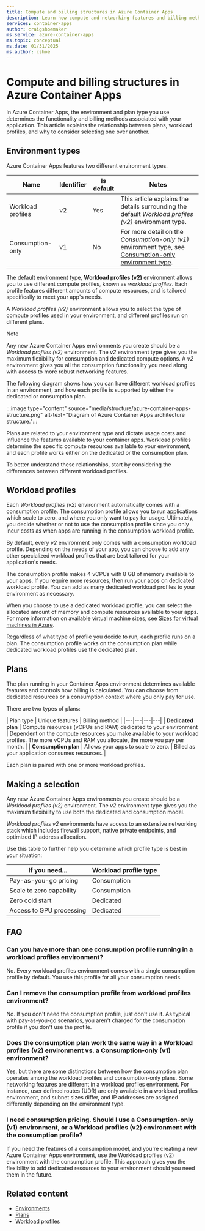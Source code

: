```yaml
---
title: Compute and billing structures in Azure Container Apps
description: Learn how compute and networking features and billing methods are structured in Azure Container Apps 
services: container-apps
author: craigshoemaker
ms.service: azure-container-apps
ms.topic: conceptual
ms.date: 01/31/2025
ms.author: cshoe
---
```


# Compute and billing structures in Azure Container Apps

In Azure Container Apps, the environment and plan type you use determines the  functionality and billing methods associated with your application. This article explains the relationship between plans, workload profiles, and why to consider selecting one over another.

## Environment types

Azure Container Apps features two different environment types.

| Name | Identifier | Is default | Notes |
|---|---|---|---|
| Workload profiles | v2 | Yes | This article explains the details surrounding the default *Workload profiles (v2)* environment type. |
| Consumption-only | v1 | No | For more detail on the *Consumption-only (v1)* environment type, see [Consumption-only environment type](environment-type-consumption-only.md). |

The default environment type, **Workload profiles (v2)** environment allows you to use different compute profiles, known as *workload profiles*. Each profile features different amounts of compute resources, and is tailored specifically to meet your app's needs.

A *Workload profiles (v2)* environment allows you to select the type of compute profiles used in your environment, and different profiles run on different plans.

> [!NOTE]
> Any new Azure Container Apps environments you create should be a *Workload profiles (v2)* environment. The *v2* environment type gives you the maximum flexibility for consumption and dedicated compute options. A *v2* environment gives you all the consumption functionality you need along with access to more robust networking features. 

The following diagram shows how you can have different workload profiles in an environment, and how each profile is supported by either the dedicated or consumption plan.

:::image type="content" source="media/structure/azure-container-apps-structure.png" alt-text="Diagram of Azure Container Apps architecture structure.":::

Plans are related to your environment type and dictate usage costs and influence the features available to your container apps. Workload profiles determine the specific compute resources available to your environment, and each profile works either on the dedicated or the consumption plan.

To better understand these relationships, start by considering the differences between different workload profiles.

## Workload profiles

Each *Workload profiles (v2)* environment automatically comes with a consumption profile. The consumption profile allows you to run applications which scale to zero, and where you only want to pay for usage. Ultimately, you decide whether or not to use the consumption profile since you only incur costs as when apps are running in the consumption workload profile.

By default, every *v2* environment only comes with a consumption workload profile. Depending on the needs of your app, you can choose to add any other specialized workload profiles that are best tailored for your application's needs.

The consumption profile makes 4 vCPUs with 8 GB of memory available to your apps. If you require more resources, then run your apps on dedicated workload profile. You can add as many dedicated workload profiles to your environment as necessary.

When you choose to use a dedicated workload profile, you can select the allocated amount of memory and compute resources available to your apps. For more information on available virtual machine sizes, see [Sizes for virtual machines in Azure](/azure/virtual-machines/sizes/overview).

Regardless of what type of profile you decide to run, each profile runs on a plan. The consumption profile works on the consumption plan while dedicated workload profiles use the dedicated plan.

## Plans

The plan running in your Container Apps environment determines available features and controls how billing is calculated. You can choose from dedicated resources or a consumption context where you only pay for use.

There are two types of plans:

| Plan type | Unique features | Billing method |
|---|---|---|---|
| **Dedicated plan** | Compute resources (vCPUs and RAM) dedicated to your environment | Dependent on the compute resources you make available to your workload profiles. The more vCPUs and RAM you allocate, the more you pay per month. |
| **Consumption plan** | Allows your apps to scale to zero. | Billed as your application consumes resources. |

Each plan is paired with one or more workload profiles.

## Making a selection

Any new Azure Container Apps environments you create should be a *Workload profiles (v2)* environment. The *v2* environment type gives you the maximum flexibility to use both the dedicated and consumption model.

*Workload profiles v2* environments have access to an extensive networking stack which includes firewall support, native private endpoints, and optimized IP address allocation.

Use this table to further help you determine which profile type is best in your situation:

| If you need... | Workload profile type |
|---|---|
| Pay-as-you-go pricing | Consumption |
| Scale to zero capability | Consumption |
| Zero cold start | Dedicated |
| Access to GPU processing | Dedicated |

## FAQ

### Can you have more than one consumption profile running in a workload profiles environment?

No. Every workload profiles environment comes with a single consumption profile by default. You use this profile for all your consumption needs.

### Can I remove the consumption profile from workload profiles environment?

No. If you don't need the consumption profile, just don't use it. As typical with pay-as-you-go scenarios, you aren't charged for the consumption profile if you don't use the profile.

### Does the consumption plan work the same way in a Workload profiles (v2) environment vs. a Consumption-only (v1) environment?

Yes, but there are some distinctions between how the consumption plan operates among the workload profiles and consumption-only plans. Some networking features are different in a workload profiles environment. For instance, user defined routes (UDR) are only available in a workload profiles environment, and subnet sizes differ, and IP addresses are assigned differently depending on the environment type.

### I need consumption pricing. Should I use a Consumption-only (v1) environment, or a Workload profiles (v2) environment with the consumption profile?

If you need the features of a consumption model, and you're creating a new Azure Container Apps environment, use the Workload profiles (v2) environment with the consumption profile. This approach gives you the flexibility to add dedicated resources to your environment should you need them in the future.

## Related content

- [Environments](environment.md)
- [Plans](plans.md)
- [Workload profiles](workload-profiles-overview.md)
